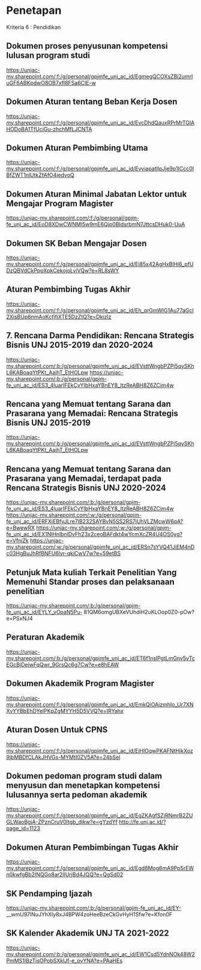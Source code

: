 # Penetapan
Kriteria 6 : Pendidikan

## Dokumen proses penyusunan kompetensi lulusan program studi

https://unjac-my.sharepoint.com/:f:/g/personal/gpjmfe_unj_ac_id/EgmegQCOXsZBi2umrIuGF6ABKpdwO8OB7xfl8FSa6CIE-w

## Dokumen Aturan tentang Beban Kerja Dosen

https://unjac-my.sharepoint.com/:f:/g/personal/gpjmfe_unj_ac_id/EvcDhdQauxRPrMrTGIAHODoBA1TfUciGu-zhchMfLJCNTA

## Dokumen Aturan Pembimbing Utama
https://unjac-my.sharepoint.com/:f:/g/personal/gpjmfe_unj_ac_id/EvyiapatIlpJje9p1lCcc0IBfZWT1nlUtkZfAfO4jedvoQ

## Dokumen Aturan Minimal Jabatan Lektor untuk Mengajar Program Magister
https://unjac-my.sharepoint.com/:f:/g/personal/gpjm-fe_unj_ac_id/EoD8XDwCWNMl5w9mE6Qjp0BIdsrbmN7JttcsDHuk0-UuA

## Dokumen SK Beban Mengajar Dosen
https://unjac-my.sharepoint.com/:f:/g/personal/gpjmfe_unj_ac_id/Ej85x42AgHxBlHi6_pfUDzQBVdCkPppXpkCekojoLyiVQw?e=RL8sWY

## Aturan Pembimbing Tugas Akhir
https://unjac-my.sharepoint.com/:f:/g/personal/gpjmfe_unj_ac_id/Eh_qrGmWIG1Au77aGcI2XisBUp6nmAoKcfjfiXTE5DzZtQ?e=DkizIz

## 7. Rencana Darma Pendidikan: Rencana Strategis Bisnis UNJ 2015-2019 dan 2020-2024

https://unjac-my.sharepoint.com/:b:/g/personal/gpjmfe_unj_ac_id/EVsttWngbPZPj5qySKhL6KABoaqYtPKt_AajhT_EtHOLpw
https://unjac-my.sharepoint.com/:b:/g/personal/gpjm-fe_unj_ac_id/ES3_4luarIFEkCvYIbHxaYBnEY8_ltzReABH8Z6ZCim4w

## Rencana yang Memuat tentang Sarana dan Prasarana yang Memadai: Rencana Strategis Bisnis UNJ 2015-2019

https://unjac-my.sharepoint.com/:b:/g/personal/gpjmfe_unj_ac_id/EVsttWngbPZPj5qySKhL6KABoaqYtPKt_AajhT_EtHOLpw

## Rencana yang Memuat tentang Sarana dan Prasarana yang Memadai, terdapat pada Rencana Strategis Bisnis UNJ 2020-2024

https://unjac-my.sharepoint.com/:b:/g/personal/gpjm-fe_unj_ac_id/ES3_4luarIFEkCvYIbHxaYBnEY8_ltzReABH8Z6ZCim4w
https://unjac-my.sharepoint.com/:w:/g/personal/gpjm-fe_unj_ac_id/ERFXjEBfvJLre7lB232SAYBvN5SS2RS7iUhVLZMcwW6qA?e=BwewRX
https://unjac-my.sharepoint.com/:w:/g/personal/gpjm-fe_unj_ac_id/EX1NlHnlbnlDvFh23x2ceoBAFdkt4wYcmXcZR4U4OS0yg?e=VfnjZk
https://unjac-my.sharepoint.com/:w:/g/personal/gpjmfe_unj_ac_id/ERSn7sYVQ41JiEM4nDc03HgBuJhRfBNFU6lvr-qkiCwV7w?e=59etBS

## Petunjuk Mata kuliah Terkait Penelitian Yang Memenuhi Standar proses dan pelaksanaan penelitian

https://unjac-my.sharepoint.com/:b:/g/personal/gpjm-fe_unj_ac_id/EYLY_vOpaN5Pu-
81QM6omgUBXeVUhdiH2uKLOop0Z0-pOw?e=PSxNJ4

## Peraturan Akademik

https://unjac-my.sharepoint.com/:b:/g/personal/gpjmfe_unj_ac_id/ET6f1nslPgtLmGny5vTcEGcBjDeiwFqQwr_9GrsQc6g7Cw?e=e8hEAW

## Dokumen Akademik Program Magister

https://unjac-my.sharepoint.com/:f:/g/personal/gpjmfe_unj_ac_id/EmkQiOAjzmhIo_Ur7XNXvYYBbEhDYeIPKpZgMYYH5D5VVQ?e=IRYahx

## Aturan Dosen Untuk CPNS
https://unjac-my.sharepoint.com/:f:/g/personal/gpjmfe_unj_ac_id/EiHlOqwPKAFNtHikXoz9jbMBDfCLAkJHVGs-MYMtI0ZV5A?e=24bSel

## Dokumen pedoman program studi dalam menyusun dan menetapkan kompetensi lulusannya serta pedoman akademik

https://unjac-my.sharepoint.com/:f:/g/personal/gpjmfe_unj_ac_id/EgZKAgfSZjRNmrB2ZUGLWaoBgjA-ZPznCruV0ltgb_djkw?e=gYzdYf
http://fe.unj.ac.id/?page_id=1123

## Dokumen Aturan Pembimbingan Tugas Akhir

https://unjac-my.sharepoint.com/:f:/g/personal/gpjmfe_unj_ac_id/Egd8Mog6mA9Pp5rEWn0kwfgBb2INQGo8ar2IlUrjBd4JQQ?e=QgSd02

## SK Pendamping Ijazah

https://unjac-my.sharepoint.com/:b:/g/personal/gpjm-fe_unj_ac_id/EY-
__wmU97lNuJYhXly8xJ4BPW4zoHeeBzeCkGvHyH1Sfw?e=Kfon0F

## SK Kalender Akademik UNJ TA 2021-2022

https://unjac-my.sharepoint.com/:b:/g/personal/gpjmfe_unj_ac_id/EW1Csd5YdnNOk48W2PmMS1IBzTisOPobSXklJf-e_pvYNA?e=PAaHEs
